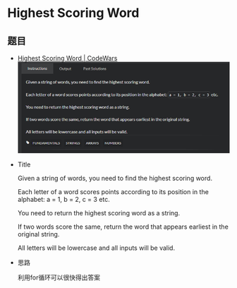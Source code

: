 # Highest Scoring Word
## 题目
 - [Highest Scoring Word | CodeWars](https://www.codewars.com/kata/57eb8fcdf670e99d9b000272/train/java)
    ![image Text](img-004.png)
 - Title

   Given a string of words, you need to find the highest scoring word.

    Each letter of a word scores points according to its position in the alphabet: a = 1, b = 2, c = 3 etc.

    You need to return the highest scoring word as a string.

    If two words score the same, return the word that appears earliest in the original string.

    All letters will be lowercase and all inputs will be valid.
 - 思路
    
    利用for循环可以很快得出答案